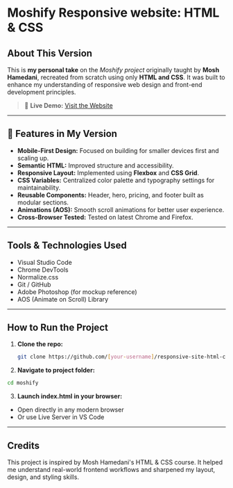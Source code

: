 # Moshify Responsive website: HTML & CSS

## About This Version

This is **my personal take** on the _Moshify project_ originally taught by **Mosh Hamedani**, recreated from scratch using only **HTML and CSS**. It was built to enhance my understanding of responsive web design and front-end development principles.

> 🔗 **Live Demo:** [Visit the Website](https://moshify-mock.netlify.app/)

---

## 🚀 Features in My Version

- **Mobile-First Design:** Focused on building for smaller devices first and scaling up.
- **Semantic HTML:** Improved structure and accessibility.
- **Responsive Layout:** Implemented using **Flexbox** and **CSS Grid**.
- **CSS Variables:** Centralized color palette and typography settings for maintainability.
- **Reusable Components:** Header, hero, pricing, and footer built as modular sections.
- **Animations (AOS):** Smooth scroll animations for better user experience.
- **Cross-Browser Tested:** Tested on latest Chrome and Firefox.

---

## Tools & Technologies Used

- Visual Studio Code
- Chrome DevTools
- Normalize.css
- Git / GitHub
- Adobe Photoshop (for mockup reference)
- AOS (Animate on Scroll) Library

---

## How to Run the Project

1. **Clone the repo:**

   ```bash
   git clone https://github.com/[your-username]/responsive-site-html-css.git
   ```

2. **Navigate to project folder:**

```bash
cd moshify
```

3. **Launch index.html in your browser:**

- Open directly in any modern browser
- Or use Live Server in VS Code

---

## Credits

This project is inspired by Mosh Hamedani's HTML & CSS course. It helped me understand real-world frontend workflows and sharpened my layout, design, and styling skills.
